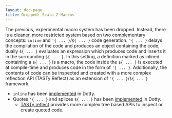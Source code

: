 ```yaml
---
layout: doc-page
title: Dropped: Scala 2 Macros
---
```


The previous, experimental macro system has been dropped. Instead, there is a cleaner, more restricted system based on two complementary concepts: `inline` and `'{ ... }`/`${ ... }` code generation.
`'{ ... }` delays the compilation of the code and produces an object containing the code, dually `${ ... }` evaluates an expression which produces code and inserts it in the surrounding `${ ... }`.
In this setting, a definition marked as inlined containing a `${ ... }` is a macro, the code inside the `${ ... }` is executed at compile-time and produces code in the form of `'{ ... }`.
Additionally, the contents of code can be inspected and created with a more complex reflection API (TASTy Reflect) as an extension of `'{ ... }`/`${ ... }` framework.

* `inline` has been [implemented](../metaprogramming/inline.md) in Dotty.
* Quotes `'{ ... }` and splices `${ ... }` has been [implemented](../metaprogramming/macros.md) in Dotty.
  * [TASTy reflect](../metaprogramming/tasty-reflect.md) provides more complex tree based APIs to inspect or create quoted code.
